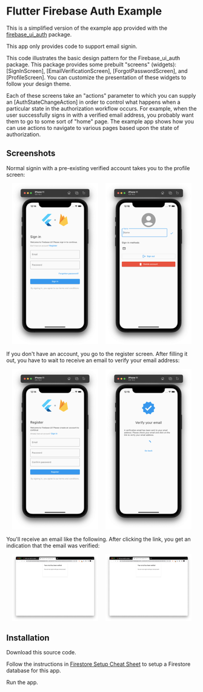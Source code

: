 # Flutter Firebase Auth Example

This is a simplified version of the example app provided with the [firebase\_ui\_auth](https://github.com/firebase/flutterfire/tree/master/packages/firebase_ui_auth) package.

This app only provides code to support email signin.

This code illustrates the basic design pattern for the Firebase_ui_auth package. This package provides some prebuilt "screens" (widgets): [SignInScreen], [EmailVerificationScreen], [ForgotPasswordScreen], and [ProfileScreen]. You can customize the presentation of these widgets to follow your design theme. 

Each of these screens take an "actions" parameter to which you can supply an [AuthStateChangeAction] in order to control what happens when a particular state in the authorization workflow occurs. For example, when the user successfully signs in with a verified email address, you probably want them to go to some sort of "home" page. The example app shows how you can use actions to navigate to various pages based upon the state of authorization. 

## Screenshots

Normal signin with a pre-existing verified account takes you to the profile screen:

<p style="text-align: center">
  <img src="https://github.com/philipmjohnson/flutter_firebase_auth_example/raw/main/README-signin.png" width="45%">
&nbsp; &nbsp; 
  <img src="https://github.com/philipmjohnson/flutter_firebase_auth_example/raw/main/README-profile.png" width="45%">
</p>

If you don't have an account, you go to the register screen. After filling it out, you have to wait to receive an email to verify your email address:

<p style="text-align: center">
  <img src="https://github.com/philipmjohnson/flutter_firebase_auth_example/raw/main/README-register.png" width="45%">
&nbsp; &nbsp; 
  <img src="https://github.com/philipmjohnson/flutter_firebase_auth_example/raw/main/README-verify-email.png" width="45%">
</p>

You'll receive an email like the following. After clicking the link, you get an indication that the email was verified:

<p style="text-align: center">
  <img src="https://github.com/philipmjohnson/flutter_firebase_auth_example/raw/main/README-email-verified-browser.png" width="45%">
&nbsp; &nbsp; 
  <img src="https://github.com/philipmjohnson/flutter_firebase_auth_example/raw/main/README-email-verified-browser.png" width="45%">
</p>


## Installation

Download this source code.

Follow the instructions in [Firestore Setup Cheat Sheet](https://courses.ics.hawaii.edu/mobile-application-development/morea/data/reading-firestore-setup-cheat-sheet.html) to setup a Firestore database for this app.

Run the app.
